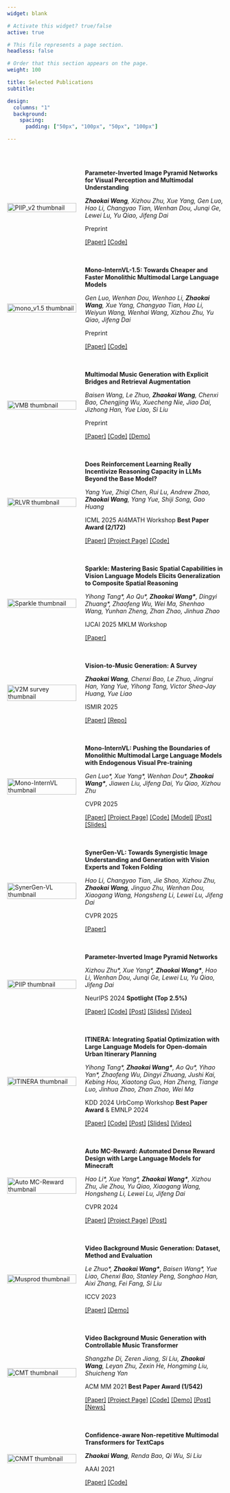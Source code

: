 ```yaml
---
widget: blank

# Activate this widget? true/false
active: true

# This file represents a page section.
headless: false

# Order that this section appears on the page.
weight: 100

title: Selected Publications
subtitle:

design:
  columns: "1"
  background:
    spacing:
      padding: ["50px", "100px", "50px", "100px"]

---
```


<br>
<br>

<div class="publication-list">


<div class="publication-item" style="display: flex; align-items: center; margin-bottom: 20px;">
    <div class="publication-image" style="flex: 2; max-width: 400px;">
      <img src="pub_imgs/piip_v2.jpg" alt="PIIP_v2 thumbnail" style="width: 100%; height: auto;" />
    </div>
    <div class="publication-text" style="flex: 4; margin-left: 20px;">
      <p><strong>Parameter-Inverted Image Pyramid Networks for Visual Perception and Multimodal Understanding</strong></p>
      <p><em><strong>Zhaokai Wang</strong>, Xizhou Zhu, Xue Yang, Gen Luo, Hao Li, Changyao Tian, Wenhan Dou, Junqi Ge, Lewei Lu, Yu Qiao, Jifeng Dai</em></p>
      <p>Preprint</p>
      <p><a href="https://arxiv.org/abs/2501.07783">[Paper]</a> <a href="https://github.com/OpenGVLab/PIIP">[Code]</a></p>
    </div>
  </div>

<div class="publication-item" style="display: flex; align-items: center; margin-bottom: 20px;">
    <div class="publication-image" style="flex: 2; max-width: 400px;">
      <img src="pub_imgs/mono_v1.5.jpg" alt="mono_v1.5 thumbnail" style="width: 100%; height: auto;" />
    </div>
    <div class="publication-text" style="flex: 4; margin-left: 20px;">
      <p><strong>Mono-InternVL-1.5: Towards Cheaper and Faster Monolithic Multimodal Large Language Models</strong></p>
      <p><em>Gen Luo, Wenhan Dou, Wenhao Li, <strong>Zhaokai Wang</strong>, Xue Yang, Changyao Tian, Hao Li, Weiyun Wang, Wenhai Wang, Xizhou Zhu, Yu Qiao, Jifeng Dai</em></p>
      <p>Preprint</p>
      <p><a href="https://arxiv.org/abs/2507.12566">[Paper]</a> <a href="https://github.com/OpenGVLab/mono-internvl">[Code]</a></p>
    </div>
  </div>


 <div class="publication-item" style="display: flex; align-items: center; margin-bottom: 20px;">
    <div class="publication-image" style="flex: 2; max-width: 400px;">
      <img src="pub_imgs/vmb.png" alt="VMB thumbnail" style="width: 100%; height: auto;" />
    </div>
    <div class="publication-text" style="flex: 4; margin-left: 20px;">
      <p><strong>Multimodal Music Generation with Explicit Bridges and Retrieval Augmentation</strong></p>
      <p><em>Baisen Wang, Le Zhuo, <strong>Zhaokai Wang</strong>, Chenxi Bao, Chengjing Wu, Xuecheng Nie, Jiao Dai, Jizhong Han, Yue Liao, Si Liu</em></p>
      <p>Preprint</p>
      <p><a href="https://arxiv.org/abs/2412.09428">[Paper]</a> <a href="https://github.com/wbs2788/VMB">[Code]</a> <a href="https://wzk1015.github.io/vmb/">[Demo]</a></p>
    </div>
  </div>

<div class="publication-item" style="display: flex; align-items: center; margin-bottom: 20px;">
    <div class="publication-image" style="flex: 2; max-width: 400px;">
      <img src="pub_imgs/rlvr.jpg" alt="RLVR thumbnail" style="width: 100%; height: auto;" />
    </div>
    <div class="publication-text" style="flex: 4; margin-left: 20px;">
      <p><strong>Does Reinforcement Learning Really Incentivize Reasoning Capacity in LLMs Beyond the Base Model?</strong></p>
      <p><em>Yang Yue, Zhiqi Chen, Rui Lu, Andrew Zhao, <strong>Zhaokai Wang</strong>, Yang Yue, Shiji Song, Gao Huang</em></p>
      <p>ICML 2025 AI4MATH Workshop <strong>Best Paper Award (2/172)</strong></p>
      <p><a href="https://arxiv.org/abs/2504.13837">[Paper]</a> <a href="https://limit-of-rlvr.github.io/">[Project Page]</a> <a href="https://github.com/LeapLabTHU/limit-of-RLVR">[Code]</a></p>
    </div>
 </div>

  <div class="publication-item" style="display: flex; align-items: center; margin-bottom: 20px;">
    <div class="publication-image" style="flex: 2; max-width: 400px;">
      <img src="pub_imgs/sparkle.jpg" alt="Sparkle thumbnail" style="width: 100%; height: auto;" />
    </div>
    <div class="publication-text" style="flex: 4; margin-left: 20px;">
      <p><strong>Sparkle: Mastering Basic Spatial Capabilities in Vision Language Models Elicits Generalization to Composite Spatial Reasoning</strong></p>
      <p><em>Yihong Tang*, Ao Qu*, <strong>Zhaokai Wang*</strong>, Dingyi Zhuang*, Zhaofeng Wu, Wei Ma, Shenhao Wang, Yunhan Zheng, Zhan Zhao, Jinhua Zhao</em></p>
      <p>IJCAI 2025 MKLM Workshop</p>
      <p><a href="https://arxiv.org/abs/2410.16162">[Paper]</a></p>
    </div>
  </div>

  <div class="publication-item" style="display: flex; align-items: center; margin-bottom: 20px;">
    <div class="publication-image" style="flex: 2; max-width: 400px;">
      <img src="pub_imgs/v2m-survey.jpg" alt="V2M survey thumbnail" style="width: 100%; height: auto;" />
    </div>
    <div class="publication-text" style="flex: 4; margin-left: 20px;">
      <p><strong>Vision-to-Music Generation: A Survey</strong></p>
      <p><em><strong>Zhaokai Wang</strong>, Chenxi Bao, Le Zhuo, Jingrui Han, Yang Yue, Yihong Tang, Victor Shea-Jay Huang, Yue Liao</em></p>
      <p>ISMIR 2025</p>
      <p><a href="https://arxiv.org/abs/2503.21254">[Paper]</a> <a href="https://github.com/wzk1015/Awesome-Vision-to-Music-Generation">[Repo]</a></p>
    </div>
  </div>

  <div class="publication-item" style="display: flex; align-items: center; margin-bottom: 20px;">
    <div class="publication-image" style="flex: 2; max-width: 400px;">
      <img src="pub_imgs/mono-internvl.png" alt="Mono-InternVL thumbnail" style="width: 100%; height: auto;" />
    </div>
    <div class="publication-text" style="flex: 4; margin-left: 20px;">
      <p><strong>Mono-InternVL: Pushing the Boundaries of Monolithic Multimodal Large Language Models with Endogenous Visual Pre-training</strong></p>
      <p><em>Gen Luo*, Xue Yang*, Wenhan Dou*, <strong>Zhaokai Wang*</strong>, Jiawen Liu, Jifeng Dai, Yu Qiao, Xizhou Zhu</em></p>
      <p>CVPR 2025</p>
      <p><a href="https://arxiv.org/abs/2410.08202">[Paper]</a> <a href="https://internvl.github.io/blog/2024-10-10-Mono-InternVL/">[Project Page]</a> <a href="https://github.com/OpenGVLab/Mono-InternVL">[Code]</a> <a href="https://huggingface.co/collections/OpenGVLab/mono-internvl-6707cb402afb22f1e29f4d2b">[Model]</a> <a href="https://mp.weixin.qq.com/s/FmjG0Gp5ow7mm2Vzd9ppPg">[Post]</a> <a href="https://www.wzk.plus/slides/Mono-InternVL_talk.pdf)">[Slides]</a></p>
    </div>
  </div>

  <div class="publication-item" style="display: flex; align-items: center; margin-bottom: 20px;">
    <div class="publication-image" style="flex: 2; max-width: 400px;">
      <img src="pub_imgs/synergen.jpg" alt="SynerGen-VL thumbnail" style="width: 100%; height: auto;" />
    </div>
    <div class="publication-text" style="flex: 4; margin-left: 20px;">
      <p><strong>SynerGen-VL: Towards Synergistic Image Understanding and Generation with Vision Experts and Token Folding</strong></p>
      <p><em>Hao Li, Changyao Tian, Jie Shao, Xizhou Zhu, <strong>Zhaokai Wang</strong>, Jinguo Zhu, Wenhan Dou, Xiaogang Wang, Hongsheng Li, Lewei Lu, Jifeng Dai</em></p>
      <p>CVPR 2025</p>
      <p><a href="https://arxiv.org/abs/2412.09604">[Paper]</a></p>
    </div>
  </div>

  <div class="publication-item" style="display: flex; align-items: center; margin-bottom: 20px;">
    <div class="publication-image" style="flex: 2; max-width: 400px;">
      <img src="pub_imgs/piip.png" alt="PIIP thumbnail" style="width: 100%; height: auto;" />
    </div>
    <div class="publication-text" style="flex: 4; margin-left: 20px;">
      <p><strong>Parameter-Inverted Image Pyramid Networks</strong></p>
      <p><em>Xizhou Zhu*, Xue Yang*, <strong>Zhaokai Wang*</strong>, Hao Li, Wenhan Dou, Junqi Ge, Lewei Lu, Yu Qiao, Jifeng Dai</em></p>
      <p>NeurIPS 2024 <strong>Spotlight (Top 2.5%)</strong></p>
      <p><a href="https://arxiv.org/abs/2406.04330">[Paper]</a> <a href="https://github.com/OpenGVLab/PIIP">[Code]</a> <a href="https://zhuanlan.zhihu.com/p/705734540">[Post]</a> <a href="https://www.wzk.plus/slides/PIIP_slides.pdf">[Slides]</a> <a href="https://youtu.be/Kdh3CNp8bfg">[Video]</a></p>
    </div>
  </div>


  <div class="publication-item" style="display: flex; align-items: center; margin-bottom: 20px;">
    <div class="publication-image" style="flex: 2; max-width: 400px;">
      <img src="pub_imgs/itinera2.jpg" alt="ITINERA thumbnail" style="width: 100%; height: auto;" />
    </div>
    <div class="publication-text" style="flex: 4; margin-left: 20px;">
      <p><strong>ITINERA: Integrating Spatial Optimization with Large Language Models for Open-domain Urban Itinerary Planning</strong></p>
      <p><em>Yihong Tang*, <strong>Zhaokai Wang*</strong>, Ao Qu*, Yihao Yan*, Zhaofeng Wu, Dingyi Zhuang, Jushi Kai, Kebing Hou, Xiaotong Guo, Han Zheng, Tiange Luo, Jinhua Zhao, Zhan Zhao, Wei Ma</em></p>
      <p>KDD 2024 UrbComp Workshop <strong>Best Paper Award</strong> & EMNLP 2024</p>
      <p><a href="https://arxiv.org/abs/2402.07204">[Paper]</a> <a href="https://github.com/YihongT/ITINERA">[Code]</a> <a href="https://mp.weixin.qq.com/s/44mtENyqrHiNEEcWS61COg">[Post]</a> <a href="https://s3.amazonaws.com/pf-user-files-01/u-59356/uploads/2024-10-27/lk23u3q/PRE_EMNLP_ITINERA.pdf">[Slides]</a> <a href="https://s3.amazonaws.com/pf-user-files-01/u-59356/uploads/2024-10-27/iw03u0v/PRE_video.mp4">[Video]</a></p>
    </div>
  </div>




  <div class="publication-item" style="display: flex; align-items: center; margin-bottom: 20px;">
    <div class="publication-image" style="flex: 2; max-width: 400px;">
      <img src="pub_imgs/auto_mc_reward.png" alt="Auto MC-Reward thumbnail" style="width: 100%; height: auto;" />
    </div>
    <div class="publication-text" style="flex: 4; margin-left: 20px;">
      <p><strong>Auto MC-Reward: Automated Dense Reward Design with Large Language Models for Minecraft</strong></p>
      <p><em>Hao Li*, Xue Yang*, <strong>Zhaokai Wang*</strong>, Xizhou Zhu, Jie Zhou, Yu Qiao, Xiaogang Wang, Hongsheng Li, Lewei Lu, Jifeng Dai</em></p>
      <p>CVPR 2024</p>
      <p><a href="https://arxiv.org/abs/2312.09238">[Paper]</a> <a href="https://yangxue0827.github.io/auto_mc-reward.html">[Project Page]</a> <a href="https://mp.weixin.qq.com/s/P2yCkUKnqYFJiY9bDtppLQ">[Post]</a></p>
    </div>
  </div>


  <div class="publication-item" style="display: flex; align-items: center; margin-bottom: 20px;">
    <div class="publication-image" style="flex: 2; max-width: 400px;">
      <img src="pub_imgs/musprod.png" alt="Musprod thumbnail" style="width: 100%; height: auto;" />
    </div>
    <div class="publication-text" style="flex: 4; margin-left: 20px;">
      <p><strong>Video Background Music Generation: Dataset, Method and Evaluation</strong></p>
      <p><em>Le Zhuo*, <strong>Zhaokai Wang*</strong>, Baisen Wang*, Yue Liao, Chenxi Bao, Stanley Peng, Songhao Han, Aixi Zhang, Fei Fang, Si Liu</em></p>
      <p>ICCV 2023</p>
      <p><a href="https://arxiv.org/abs/2211.11248">[Paper]</a> <a href="https://drive.google.com/drive/folders/1ASY44xqWGZgKkcHhpzWlOhIbUIMe_epQ?usp=sharing">[Demo]</a></p>
    </div>
  </div>



  <div class="publication-item" style="display: flex; align-items: center; margin-bottom: 20px;">
    <div class="publication-image" style="flex: 2; max-width: 400px;">
      <img src="pub_imgs/cmt.png" alt="CMT thumbnail" style="width: 100%; height: auto;" />
    </div>
    <div class="publication-text" style="flex: 4; margin-left: 20px;">
      <p><strong>Video Background Music Generation with Controllable Music Transformer</strong></p>
      <p><em>Shangzhe Di, Zeren Jiang, Si Liu, <strong>Zhaokai Wang</strong>, Leyan Zhu, Zexin He, Hongming Liu, Shuicheng Yan</em></p>
      <p>ACM MM 2021 <strong>Best Paper Award (1/542)</strong></p>
      <p><a href="https://arxiv.org/abs/2111.08380">[Paper]</a> <a href="https://wzk1015.github.io/cmt/">[Project Page]</a> <a href="https://github.com/wzk1015/video-bgm-generation">[Code]</a> <a href="https://colab.research.google.com/github/wzk1015/video-bgm-generation/blob/main/CMT.ipynb">[Demo]</a> <a href="https://mp.weixin.qq.com/s/2aFgIq4-zA9tlgGSNuxzWg">[Post]</a> <a href="https://news.buaa.edu.cn/info/1005/54971.htm">[News]</a></p>
    </div>
  </div>



  <div class="publication-item" style="display: flex; align-items: center; margin-bottom: 20px;">
    <div class="publication-image" style="flex: 2; max-width: 400px;">
      <img src="pub_imgs/cnmt.png" alt="CNMT thumbnail" style="width: 100%; height: auto;" />
    </div>
    <div class="publication-text" style="flex: 4; margin-left: 20px;">
      <p><strong>Confidence-aware Non-repetitive Multimodal Transformers for TextCaps</strong></p>
      <p><em><strong>Zhaokai Wang</strong>, Renda Bao, Qi Wu, Si Liu</em></p>
      <p>AAAI 2021</p>
      <p><a href="https://arxiv.org/abs/2012.03662">[Paper]</a> <a href="https://github.com/wzk1015/CNMT">[Code]</a></p>
    </div>
  </div>

